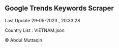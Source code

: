 

## Google Trends Keywords Scraper 
 
Last Update 29-05-2023 , 20:33:28

Country List :
VIETNAM.json



© Abdul Muttaqin 
